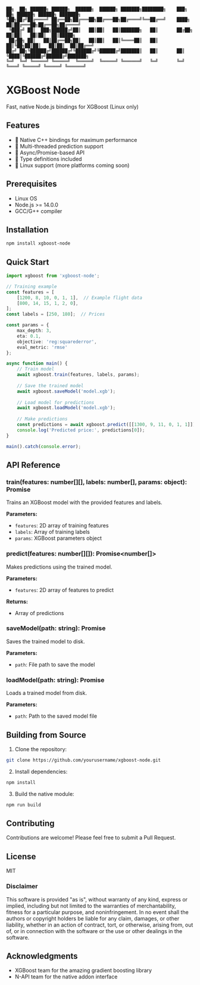 ```
██╗  ██╗ ██████╗ ██████╗  ██████╗  ██████╗ ███████╗████████╗    ███╗   ██╗ ██████╗ ██████╗ ███████╗
╚██╗██╔╝██╔════╝ ██╔══██╗██╔═══██╗██╔═══██╗██╔════╝╚══██╔══╝    ████╗  ██║██╔═══██╗██╔══██╗██╔════╝
 ╚███╔╝ ██║  ███╗██████╔╝██║   ██║██║   ██║███████╗   ██║       ██╔██╗ ██║██║   ██║██║  ██║█████╗  
 ██╔██╗ ██║   ██║██╔══██╗██║   ██║██║   ██║╚════██║   ██║       ██║╚██╗██║██║   ██║██║  ██║██╔══╝  
██╔╝ ██╗╚██████╔╝██████╔╝╚██████╔╝╚██████╔╝███████║   ██║       ██║ ╚████║╚██████╔╝██████╔╝███████╗
╚═╝  ╚═╝ ╚═════╝ ╚═════╝  ╚═════╝  ╚═════╝ ╚══════╝   ╚═╝       ╚═╝  ╚═══╝ ╚═════╝ ╚═════╝ ╚══════╝
```

# XGBoost Node

Fast, native Node.js bindings for XGBoost (Linux only)

## Features
- 🚀 Native C++ bindings for maximum performance
- 🧵 Multi-threaded prediction support
- 🔄 Async/Promise-based API
- 💪 Type definitions included
- 🐧 Linux support (more platforms coming soon)

## Prerequisites
- Linux OS
- Node.js >= 14.0.0  
- GCC/G++ compiler

## Installation
```bash
npm install xgboost-node
```

## Quick Start

```typescript
import xgboost from 'xgboost-node';

// Training example
const features = [
    [1200, 8, 10, 0, 1, 1],  // Example flight data 
    [800, 14, 15, 1, 2, 0],
];
const labels = [250, 180];  // Prices

const params = {
    max_depth: 3,
    eta: 0.1,
    objective: 'reg:squarederror',
    eval_metric: 'rmse'
};

async function main() {
    // Train model
    await xgboost.train(features, labels, params);
    
    // Save the trained model
    await xgboost.saveModel('model.xgb');
    
    // Load model for predictions
    await xgboost.loadModel('model.xgb');
    
    // Make predictions
    const predictions = await xgboost.predict([[1300, 9, 11, 0, 1, 1]]);
    console.log('Predicted price:', predictions[0]);
}

main().catch(console.error);
```

## API Reference

### train(features: number[][], labels: number[], params: object): Promise<void>
Trains an XGBoost model with the provided features and labels.

**Parameters:**
- `features`: 2D array of training features
- `labels`: Array of training labels
- `params`: XGBoost parameters object

### predict(features: number[][]): Promise<number[]>
Makes predictions using the trained model.

**Parameters:**
- `features`: 2D array of features to predict

**Returns:**
- Array of predictions

### saveModel(path: string): Promise<void>
Saves the trained model to disk.

**Parameters:**
- `path`: File path to save the model

### loadModel(path: string): Promise<void>
Loads a trained model from disk.

**Parameters:**
- `path`: Path to the saved model file

## Building from Source

1. Clone the repository:
```bash
git clone https://github.com/yourusername/xgboost-node.git
```

2. Install dependencies:
```bash
npm install
```

3. Build the native module:
```bash
npm run build
```

## Contributing
Contributions are welcome! Please feel free to submit a Pull Request.

## License
MIT

### Disclaimer
This software is provided "as is", without warranty of any kind, express or implied, including but not limited to the warranties of merchantability, fitness for a particular purpose, and noninfringement. In no event shall the authors or copyright holders be liable for any claim, damages, or other liability, whether in an action of contract, tort, or otherwise, arising from, out of, or in connection with the software or the use or other dealings in the software.


## Acknowledgments
- XGBoost team for the amazing gradient boosting library
- N-API team for the native addon interface
